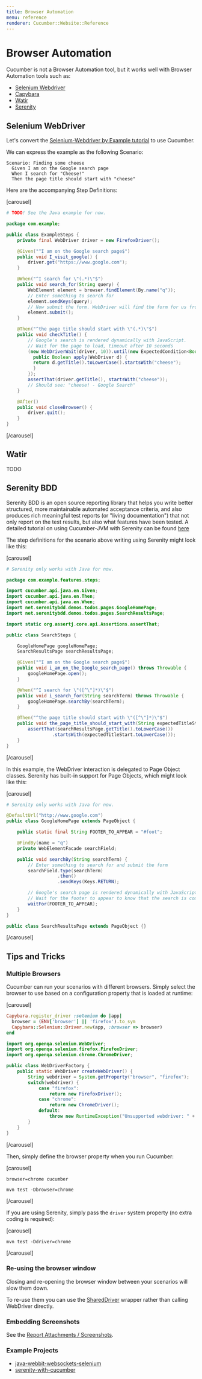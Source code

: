 ```yaml
---
title: Browser Automation
menu: reference
renderer: Cucumber::Website::Reference
---
```


# Browser Automation

Cucumber is not a Browser Automation tool, but it works well with Browser
Automation tools such as:

* [Selenium Webdriver](http://docs.seleniumhq.org/projects/webdriver/)
* [Capybara](https://jnicklas.github.io/capybara/)
* [Watir](http://watir.com/)
* [Serenity](http://serenity-bdd.info/)

## Selenium WebDriver

Let's convert the [Selenium-Webdriver by Example tutorial](http://docs.seleniumhq.org/docs/03_webdriver.jsp#introducing-the-selenium-webdriver-api-by-example) to use Cucumber.

We can express the example as the following Scenario:

```gherkin
Scenario: Finding some cheese
  Given I am on the Google search page
  When I search for "Cheese!"
  Then the page title should start with "cheese"
```

Here are the accompanying Step Definitions:

[carousel]

```ruby
# TODO! See the Java example for now.
```

```java
package com.example;

public class ExampleSteps {
    private final WebDriver driver = new FirefoxDriver();

    @Given("^I am on the Google search page$")
    public void I_visit_google() {
        driver.get("https://www.google.com");
    }

    @When("^I search for \"(.*)\"$")
    public void search_for(String query) {
        WebElement element = browser.findElement(By.name("q"));
        // Enter something to search for
        element.sendKeys(query);
        // Now submit the form. WebDriver will find the form for us from the element
        element.submit();
    }

    @Then("^the page title should start with \"(.*)\"$")
    public void checkTitle() {
        // Google's search is rendered dynamically with JavaScript.
        // Wait for the page to load, timeout after 10 seconds
        (new WebDriverWait(driver, 10)).until(new ExpectedCondition<Boolean>() {
          public Boolean apply(WebDriver d) {
          return d.getTitle().toLowerCase().startsWith("cheese");
          }
        });
        assertThat(driver.getTitle(), startsWith("cheese"));
        // Should see: "cheese! - Google Search"
    }

    @After()
    public void closeBrowser() {
        driver.quit();
    }
}
```

[/carousel]

## Watir

TODO

## Serenity BDD

Serenity BDD is an open source reporting library that helps you write better structured, more maintainable automated acceptance criteria, and also produces rich meaningful test reports (or "living documentation") that not only report on the test results, but also what features have been tested. A detailed tutorial on using Cucumber-JVM with Serenity can be found [here](http://thucydides.info/docs/articles/an-introduction-to-serenity-bdd-with-cucumber.html)

The step definitions for the scenario above writing using Serenity might look like this:

[carousel]

```ruby
# Serenity only works with Java for now.
```

```java
package com.example.features.steps;

import cucumber.api.java.en.Given;
import cucumber.api.java.en.Then;
import cucumber.api.java.en.When;
import net.serenitybdd.demos.todos.pages.GoogleHomePage;
import net.serenitybdd.demos.todos.pages.SearchResultsPage;

import static org.assertj.core.api.Assertions.assertThat;

public class SearchSteps {

    GoogleHomePage googleHomePage;
    SearchResultsPage searchResultsPage;

    @Given("^I am on the Google search page$")
    public void i_am_on_the_Google_search_page() throws Throwable {
        googleHomePage.open();
    }

    @When("^I search for \"([^\"]*)\"$")
    public void i_search_for(String searchTerm) throws Throwable {
        googleHomePage.searchBy(searchTerm);
    }

    @Then("^the page title should start with \"([^\"]*)\"$")
    public void the_page_title_should_start_with(String expectedTitleStart) throws Throwable {
        assertThat(searchResultsPage.getTitle().toLowerCase())
                 .startsWith(expectedTitleStart.toLowerCase());
    }
}
```

[/carousel]

In this example, the WebDriver interaction is delegated to Page Object classes. Serenity has built-in support for Page Objects, which might look like this:

[carousel]

```ruby
# Serenity only works with Java for now.
```

```java
@DefaultUrl("http://www.google.com")
public class GoogleHomePage extends PageObject {

    public static final String FOOTER_TO_APPEAR = "#foot";

    @FindBy(name = "q")
    private WebElementFacade searchField;

    public void searchBy(String searchTerm) {
        // Enter something to search for and submit the form
        searchField.type(searchTerm)
                   .then()
                   .sendKeys(Keys.RETURN);

        // Google's search page is rendered dynamically with JavaScript.
        // Wait for the footer to appear to know that the search is complete.
        waitFor(FOOTER_TO_APPEAR);
    }
}

public class SearchResultsPage extends PageObject {}
```

[/carousel]

## Tips and Tricks

### Multiple Browsers

Cucumber can run your scenarios with different browsers. Simply select the browser
to use based on a configuration property that is loaded at runtime:

[carousel]

```ruby
Capybara.register_driver :selenium do |app|
  browser = (ENV['browser'] || 'firefox').to_sym
  Capybara::Selenium::Driver.new(app, :browser => browser)
end
```

```java
import org.openqa.selenium.WebDriver;
import org.openqa.selenium.firefox.FirefoxDriver;
import org.openqa.selenium.chrome.ChromeDriver;

public class WebDriverFactory {
    public static WebDriver createWebDriver() {
        String webdriver = System.getProperty("browser", "firefox");
        switch(webdriver) {
            case "firefox":
                return new FirefoxDriver();
            case "chrome":
                return new ChromeDriver();
            default:
                throw new RuntimeException("Unsupported webdriver: " + webdriver);
        }
    }
}
```
[/carousel]

Then, simply define the browser property when you run Cucumber:

[carousel]

```
browser=chrome cucumber
```

```
mvn test -Dbrowser=chrome
```

[/carousel]

If you are using Serenity, simply pass the `driver` system property (no extra coding is required):

[carousel]

```
mvn test -Ddriver=chrome
```

[/carousel]

### Re-using the browser window

Closing and re-opening the browser window between your scenarios will slow them down.

To re-use them you can use the [SharedDriver](https://github.com/cucumber/cucumber-jvm/blob/master/examples/java-webbit-websockets-selenium/src/test/java/cucumber/examples/java/websockets/SharedDriver.java) wrapper rather than calling WebDriver directly.

### Embedding Screenshots

See the [Report Attachments / Screenshots](/docs/reference#screenshots).

### Example Projects

* [java-webbit-websockets-selenium](https://github.com/cucumber/cucumber-jvm/tree/master/examples/java-webbit-websockets-selenium)
* [serenity-with-cucumber](https://github.com/serenity-bdd/serenity-articles/tree/master/introduction-to-serenity-with-cucumber/src/samples/etsy-tester)
